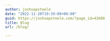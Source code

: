 ```yaml
---
author: joshuapsteele
date: "2022-11-28T19:39:08+00:00"
guid: https://joshuapsteele.com/?page_id=42688
title: Blog
url: /blog/

---
```


